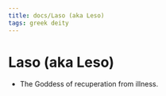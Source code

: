 ```yaml
---
title: docs/Laso (aka Leso)
tags: greek deity
---
```


# Laso (aka Leso) 
- The Goddess of recuperation from illness.